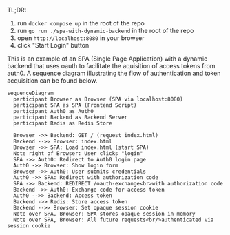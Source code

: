 TL;DR:
1. run `docker compose up` in the root of the repo
2. run `go run ./spa-with-dynamic-backend` in the root of the repo
3. open `http://localhost:8080` in your browser
4. click "Start Login" button
  
This is an example of an SPA (Single Page Application) with a dynamic backend that uses oauth to facilitate the aquisition of access tokens from auth0. A sequence diagram illustrating the flow of authentication and token acquisition can be found below.

```mermaid
sequenceDiagram
  participant Browser as Browser (SPA via localhost:8080)
  participant SPA as SPA (Frontend Script)
  participant Auth0 as Auth0
  participant Backend as Backend Server
  participant Redis as Redis Store

  Browser ->> Backend: GET / (request index.html)
  Backend -->> Browser: index.html
  Browser ->> SPA: Load index.html (start SPA)
  Note right of Browser: User clicks "login"
  SPA ->> Auth0: Redirect to Auth0 login page
  Auth0 ->> Browser: Show login form
  Browser ->> Auth0: User submits credentials
  Auth0 ->> SPA: Redirect with authorization code
  SPA ->> Backend: REDIRECT /oauth-exchange<br>with authorization code
  Backend ->> Auth0: Exchange code for access token
  Auth0 -->> Backend: Access token
  Backend ->> Redis: Store access token
  Backend -->> Browser: Set opaque session cookie
  Note over SPA, Browser: SPA stores opaque session in memory
  Note over SPA, Browser: All future requests<br/>authenticated via session cookie
```

